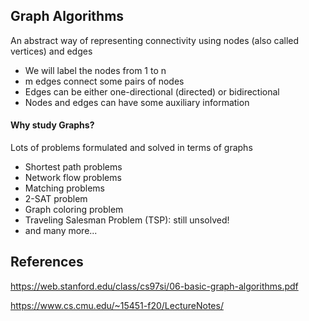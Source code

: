 ## Graph Algorithms

An abstract way of representing connectivity using nodes (also
called vertices) and edges
- We will label the nodes from 1 to n
- m edges connect some pairs of nodes
- Edges can be either one-directional (directed) or bidirectional
- Nodes and edges can have some auxiliary information

#### Why study Graphs?

Lots of problems formulated and solved in terms of graphs
- Shortest path problems
- Network flow problems
- Matching problems
- 2-SAT problem
- Graph coloring problem
- Traveling Salesman Problem (TSP): still unsolved!
- and many more...

## References

https://web.stanford.edu/class/cs97si/06-basic-graph-algorithms.pdf

https://www.cs.cmu.edu/~15451-f20/LectureNotes/
